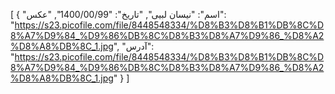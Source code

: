 [
  {
    "اسم": "نیسان لبیی",
    "تاریخ": "1400/00/99",
    "عکس": "https://s23.picofile.com/file/8448548334/%D8%B3%D8%B1%DB%8C%D8%A7%D9%84_%D9%86%DB%8C%D8%B3%D8%A7%D9%86_%D8%A2%D8%A8%DB%8C_1.jpg",
    "آدرس": "https://s23.picofile.com/file/8448548334/%D8%B3%D8%B1%DB%8C%D8%A7%D9%84_%D9%86%DB%8C%D8%B3%D8%A7%D9%86_%D8%A2%D8%A8%DB%8C_1.jpg"
  }
]
